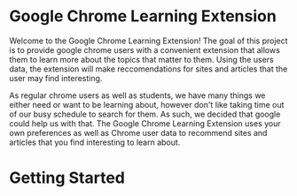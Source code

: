 # Google Chrome Learning Extension


Welcome to the Google Chrome Learning Extension! The goal of this project is to provide google chrome users with a convenient extension that allows them to learn more about the topics that matter to them. Using the users data, the extension will make reccomendations for sites and articles that the user may find interesting.

As regular chrome users as well as students, we have many things we either need or want to be learning about, however don't like taking time out of our busy schedule to search for them. As such, we decided that google could help us with that. The Google Chrome Learning Extension uses your own preferences as well as Chrome user data to recommend sites and articles that you find interesting to learn about. 

# Getting Started
